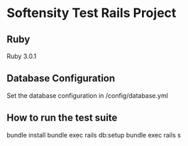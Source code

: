 # Softensity Test Rails Project

## Ruby

Ruby 3.0.1

## Database Configuration

Set the database configuration in /config/database.yml

## How to run the test suite

bundle install
bundle exec rails db:setup
bundle exec rails s

